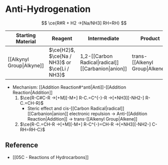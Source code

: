 # Anti-Hydrogenation

$$
\ce{R#R + H2 ->[Na/NH3] RH=RH}
$$

| Starting Material | Reagent | Intermediate | Product |
| ---- | ---- | ---- | ---- |
| [[Alkynyl Group\|Alkyne]] | $\ce{H2}$,<br>$\ce{Na / NH3}$ or $\ce{Li / NH3}$ | 1,2-[[Carbon Radical\|radical]] [[Carbanion\|anion]] | trans-[[Alkenyl Group\|Alkene]] |

- Mechanism: [[Addition Reaction#^anti|Anti]]-[[Addition Reaction|Addition]]  
	1. $\ce{R-C#C-R ->[+M][-M+] R-C.=C^{-}-R ->[+NH3][-NH2-] R-C.=CH-R}$  
		- Steric effect and cis-[[Carbon Radical|radical]] [[Carbanion|anion]] electronic repulsion → Anti-[[Addition Reaction|Addition]] → trans-[[Alkenyl Group|Alkene]]  
	2. $\ce{R-C.=CH-R ->[+M][-M+] R-C^{-}=CH-R ->[+NH3][-NH2-] C-RH=RH-C}$

## Reference

- [[05C - Reactions of Hydrocarbons]]
